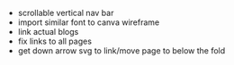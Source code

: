 - scrollable vertical nav bar
- import similar font to canva wireframe
- link actual blogs
- fix links to all pages
- get down arrow svg to link/move page to below the fold